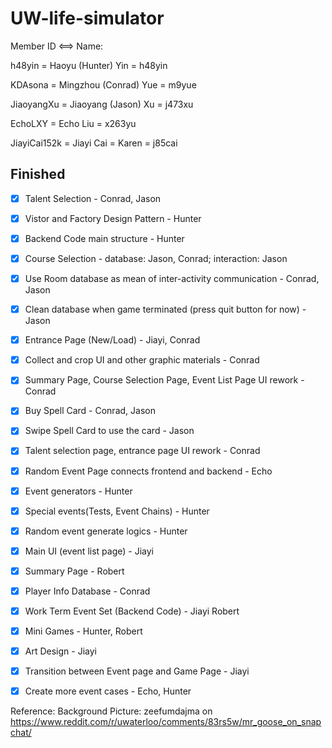 # UW-life-simulator

Member ID <==> Name:

h48yin = Haoyu (Hunter) Yin = h48yin

KDAsona = Mingzhou (Conrad) Yue = m9yue

JiaoyangXu = Jiaoyang (Jason) Xu  = j473xu

EchoLXY = Echo Liu = x263yu

JiayiCai152k = Jiayi Cai = Karen = j85cai

## Finished
- [X] Talent Selection - Conrad, Jason
- [X] Vistor and Factory Design Pattern - Hunter
- [X] Backend Code main structure - Hunter
- [X] Course Selection  - database: Jason, Conrad; interaction: Jason
- [X] Use Room database as mean of inter-activity communication - Conrad, Jason
- [X] Clean database when game terminated (press quit button for now) - Jason
- [X] Entrance Page (New/Load) - Jiayi, Conrad
- [X] Collect and crop UI and other graphic materials - Conrad
- [X] Summary Page, Course Selection Page, Event List Page UI rework - Conrad
- [X] Buy Spell Card - Conrad, Jason
- [X] Swipe Spell Card to use the card - Jason
- [X] Talent selection page, entrance page UI rework - Conrad
- [X] Random Event Page connects frontend and backend - Echo
- [X] Event generators - Hunter
- [X] Special events(Tests, Event Chains) - Hunter
- [X] Random event generate logics - Hunter
- [X] Main UI (event list page)  - Jiayi
- [X] Summary Page - Robert
- [X] Player Info Database - Conrad	
- [X] Work Term Event Set (Backend Code) - Jiayi Robert
- [X] Mini Games - Hunter, Robert
- [X] Art Design - Jiayi
- [X] Transition between Event page and Game Page - Jiayi
- [X] Create more event cases - Echo, Hunter


Reference:
Background Picture:  zeefumdajma on https://www.reddit.com/r/uwaterloo/comments/83rs5w/mr_goose_on_snapchat/

